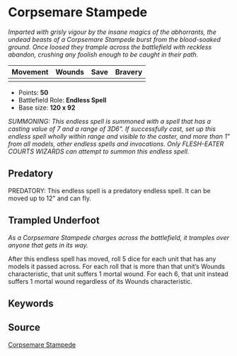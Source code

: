 # Corpsemare Stampede

_Imparted with grisly vigour by the insane magics of the abhorrants, the undead beasts of a Corpsemare Stampede burst from the blood-soaked ground. Once loosed they trample across the battlefield with reckless abandon, crushing any foolish enough to be caught in their path._


| Movement | Wounds | Save | Bravery |
|:--------:|:------:|:----:|:-------:|
|  |  |  |  |

* Points: **50**
* Battlefield Role: **Endless Spell**
* Base size: **120 x 92**

_SUMMONING: This endless spell is summoned with a spell that has a casting value of 7 and a range of 3D6". If successfully cast, set up this endless spell wholly within range and visible to the caster, and more than 1" from all models, other endless spells and invocations. Only FLESH-EATER COURTS WIZARDS can attempt to summon this endless spell._

## Predatory

PREDATORY: This endless spell is a predatory endless spell. It can be moved up to 12" and can fly.

## Trampled Underfoot

_As a Corpsemare Stampede charges across the battlefield, it tramples over anyone that gets in its way._

After this endless spell has moved, roll 5 dice for each unit that has any models it passed across. For each roll that is more than that unit’s Wounds characteristic, that unit suffers 1 mortal wound. For each 6, that unit instead suffers 1 mortal wound regardless of its Wounds characteristic.

## Keywords



## Source

[Corpsemare Stampede](https://wahapedia.ru/aos3/factions/flesh-eater-courts/Corpsemare-Stampede)
